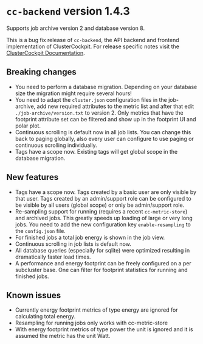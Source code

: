 # `cc-backend` version 1.4.3

Supports job archive version 2 and database version 8.

This is a bug fix release of `cc-backend`, the API backend and frontend
implementation of ClusterCockpit.
For release specific notes visit the [ClusterCockpit Documentation](https://clusterockpit.org/docs/release/).

## Breaking changes

- You need to perform a database migration. Depending on your database size the
  migration might require several hours!
- You need to adapt the `cluster.json` configuration files in the job-archive,
  add new required attributes to the metric list and after that edit
  `./job-archive/version.txt` to version 2. Only metrics that have the footprint
  attribute set can be filtered and show up in the footprint UI and polar plot.
- Continuous scrolling is default now in all job lists. You can change this back
  to paging globally, also every user can configure to use paging or continuous
  scrolling individually.
- Tags have a scope now. Existing tags will get global scope in the database
  migration.

## New features

- Tags have a scope now. Tags created by a basic user are only visible by that
  user. Tags created by an admin/support role can be configured to be visible by
  all users (global scope) or only be admin/support role.
- Re-sampling support for running (requires a recent `cc-metric-store`) and
  archived jobs. This greatly speeds up loading of large or very long jobs. You
  need to add the new configuration key `enable-resampling` to the `config.json`
  file.
- For finished jobs a total job energy is shown in the job view.
- Continuous scrolling in job lists is default now.
- All database queries (especially for sqlite) were optimized resulting in
  dramatically faster load times.
- A performance and energy footprint can be freely configured on a per
  subcluster base. One can filter for footprint statistics for running and
  finished jobs.

## Known issues

- Currently energy footprint metrics of type energy are ignored for calculating
  total energy.
- Resampling for running jobs only works with cc-metric-store
- With energy footprint metrics of type power the unit is ignored and it is
  assumed the metric has the unit Watt.
